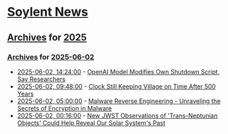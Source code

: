# [Soylent News](../../../README.md)

## [Archives](../../index.md) for [2025](../index.md)

### [Archives](../../index.md) for [2025-06-02](index.md)

* [2025-06-02, 14:24:00](https://soylentnews.org/article.pl?sid=25/06/01/1517235&from=rss) - [OpenAI Model Modifies Own Shutdown Script, Say Researchers](https://soylentnews.org/article.pl?sid=25/06/01/1517235&from=rss)
* [2025-06-02, 09:48:00](https://soylentnews.org/article.pl?sid=25/06/01/159251&from=rss) - [Clock Still Keeping Village on Time After 500 Years](https://soylentnews.org/article.pl?sid=25/06/01/159251&from=rss)
* [2025-06-02, 05:00:00](https://soylentnews.org/article.pl?sid=25/06/01/151242&from=rss) - [Malware Reverse Engineering - Unraveling the Secrets of Encryption in Malware](https://soylentnews.org/article.pl?sid=25/06/01/151242&from=rss)
* [2025-06-02, 00:16:00](https://soylentnews.org/article.pl?sid=25/06/01/1439246&from=rss) - [New JWST Observations of 'Trans-Neptunian Objects' Could Help Reveal Our Solar System's Past](https://soylentnews.org/article.pl?sid=25/06/01/1439246&from=rss)
